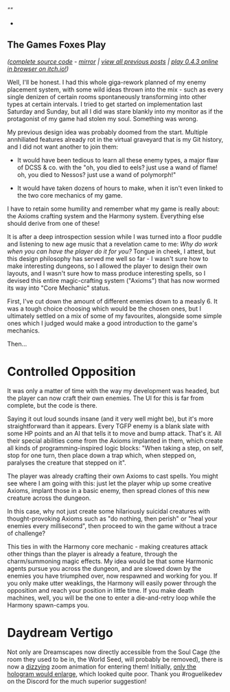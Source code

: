 *""*

- 

## The Games Foxes Play
*([complete source code](https://github.com/Oneirical/The-Games-Foxes-Play) - [mirror](https://codeberg.org/Oneirical/The-Games-Foxes-Play) | [view all previous posts](https://github.com/Oneirical/The-Games-Foxes-Play/tree/main/design/Development%20Logs) | [play 0.4.3 online in browser on itch.io!](https://oneirical.itch.io/tgfp))*

Well, I'll be honest. I had this whole giga-rework planned of my enemy placement system, with some wild ideas thrown into the mix - such as every single denizen of certain rooms spontaneously transforming into other types at certain intervals. I tried to get started on implementation last Saturday and Sunday, but all I did was stare blankly into my monitor as if the protagonist of my game had stolen my soul. Something was wrong.

My previous design idea was probably doomed from the start. Multiple annhiliated features already rot in the virtual graveyard that is my Git history, and I did not want another to join them:

* It would have been tedious to learn all these enemy types, a major flaw of DCSS & co. with the "oh, you died to eels? just use a wand of flame! oh, you died to Nessos? just use a wand of polymorph!"

* It would have taken dozens of hours to make, when it isn't even linked to the two core mechanics of my game.

I have to retain some humility and remember what my game is really about: the Axioms crafting system and the Harmony system. Everything else should derive from one of these!

It is after a deep introspection session while I was turned into a floor puddle and listening to new age music that a revelation came to me: *Why do work when you can have the player do it for you?* Tongue in cheek, I attest, but this design philosophy has served me well so far - I wasn't sure how to make interesting dungeons, so I allowed the player to design their own layouts, and I wasn't sure how to mass produce interesting spells, so I devised this entire magic-crafting system ("Axioms") that has now wormed its way into "Core Mechanic" status.

First, I've cut down the amount of different enemies down to a measly 6. It was a tough choice choosing which would be the chosen ones, but I ultimately settled on a mix of some of my favourites, alongside some simple ones which I judged would make a good introduction to the game's mechanics.

Then...

# Controlled Opposition

It was only a matter of time with the way my development was headed, but the player can now craft their own enemies. The UI for this is far from complete, but the code is there.

Saying it out loud sounds insane (and it very well might be), but it's more straightforward than it appears. Every TGFP enemy is a blank slate with some HP points and an AI that tells it to move and bump attack. That's it. All their special abilities come from the Axioms implanted in them, which create all kinds of programming-inspired logic blocks: "When taking a step, on self, stop for one turn, then place down a trap which, when stepped on, paralyses the creature that stepped on it".

The player was already crafting their own Axioms to cast spells. You might see where I am going with this: just let the player whip up some creative Axioms, implant those in a basic enemy, then spread clones of this new creature across the dungeon.

In this case, why not just create some hilariously suicidal creatures with thought-provoking Axioms such as "do nothing, then perish" or "heal your enemies every millisecond", then proceed to win the game without a trace of challenge? 

This ties in with the Harmony core mechanic - making creatures attack other things than the player is already a feature, through the charm/summoning magic effects. My idea would be that some Harmonic agents pursue you across the dungeon, and are slowed down by the enemies you have triumphed over, now respawned and working for you. If you only make utter weaklings, the Harmony will easily power through the opposition and reach your position in little time. If you make death machines, well, you will be the one to enter a die-and-retry loop while the Harmony spawn-camps you.

# Daydream Vertigo

Not only are Dreamscapes now directly accessible from the Soul Cage (the room they used to be in, the World Seed, will probably be removed), there is now a [dizzying]() zoom animation for entering them! Initially, [only the hologram would enlarge](), which looked quite poor. Thank you #roguelikedev on the Discord for the much superior suggestion!